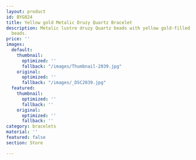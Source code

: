```yaml
---
layout: product
id: BYG024
title: Yellow gold Metalic Druzy Quartz Bracelet
description: Metalic lustre druzy Quartz beads with yellow gold-filled curved tube
  beads.
price: ''
images:
  default:
    thumbnail:
      optimized: ''
      fallback: "/images/Thumbnail-2039.jpg"
    original:
      optimized: ''
      fallback: "/images/_DSC2039.jpg"
  featured:
    thumbnail:
      optimized: ''
      fallback: ''
    original:
      optimized: ''
      fallback: ''
category: bracelets
material: ''
featured: false
section: Store

---
```

